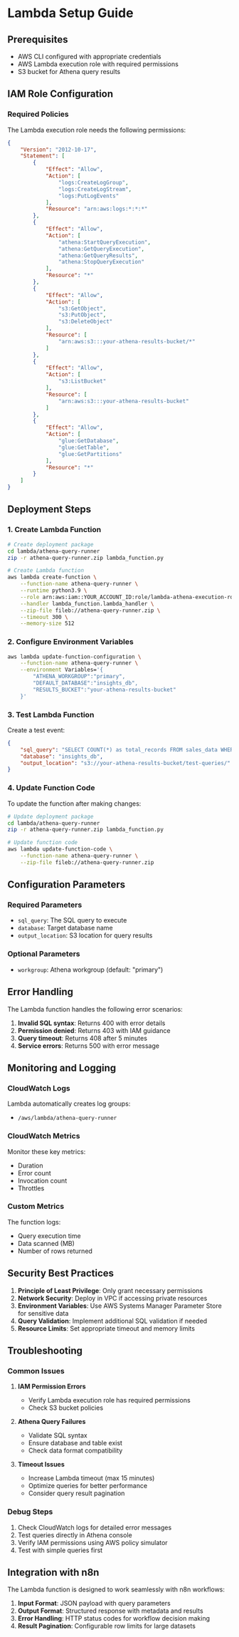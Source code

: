 # Lambda Setup Guide

## Prerequisites

- AWS CLI configured with appropriate credentials
- AWS Lambda execution role with required permissions
- S3 bucket for Athena query results

## IAM Role Configuration

### Required Policies

The Lambda execution role needs the following permissions:

```json
{
    "Version": "2012-10-17",
    "Statement": [
        {
            "Effect": "Allow",
            "Action": [
                "logs:CreateLogGroup",
                "logs:CreateLogStream",
                "logs:PutLogEvents"
            ],
            "Resource": "arn:aws:logs:*:*:*"
        },
        {
            "Effect": "Allow",
            "Action": [
                "athena:StartQueryExecution",
                "athena:GetQueryExecution",
                "athena:GetQueryResults",
                "athena:StopQueryExecution"
            ],
            "Resource": "*"
        },
        {
            "Effect": "Allow",
            "Action": [
                "s3:GetObject",
                "s3:PutObject",
                "s3:DeleteObject"
            ],
            "Resource": [
                "arn:aws:s3:::your-athena-results-bucket/*"
            ]
        },
        {
            "Effect": "Allow",
            "Action": [
                "s3:ListBucket"
            ],
            "Resource": [
                "arn:aws:s3:::your-athena-results-bucket"
            ]
        },
        {
            "Effect": "Allow",
            "Action": [
                "glue:GetDatabase",
                "glue:GetTable",
                "glue:GetPartitions"
            ],
            "Resource": "*"
        }
    ]
}
```

## Deployment Steps

### 1. Create Lambda Function

```bash
# Create deployment package
cd lambda/athena-query-runner
zip -r athena-query-runner.zip lambda_function.py

# Create Lambda function
aws lambda create-function \
    --function-name athena-query-runner \
    --runtime python3.9 \
    --role arn:aws:iam::YOUR_ACCOUNT_ID:role/lambda-athena-execution-role \
    --handler lambda_function.lambda_handler \
    --zip-file fileb://athena-query-runner.zip \
    --timeout 300 \
    --memory-size 512
```

### 2. Configure Environment Variables

```bash
aws lambda update-function-configuration \
    --function-name athena-query-runner \
    --environment Variables='{
        "ATHENA_WORKGROUP":"primary",
        "DEFAULT_DATABASE":"insights_db",
        "RESULTS_BUCKET":"your-athena-results-bucket"
    }'
```

### 3. Test Lambda Function

Create a test event:

```json
{
    "sql_query": "SELECT COUNT(*) as total_records FROM sales_data WHERE year = 2024",
    "database": "insights_db",
    "output_location": "s3://your-athena-results-bucket/test-queries/"
}
```

### 4. Update Function Code

To update the function after making changes:

```bash
# Update deployment package
cd lambda/athena-query-runner
zip -r athena-query-runner.zip lambda_function.py

# Update function code
aws lambda update-function-code \
    --function-name athena-query-runner \
    --zip-file fileb://athena-query-runner.zip
```

## Configuration Parameters

### Required Parameters

- `sql_query`: The SQL query to execute
- `database`: Target database name
- `output_location`: S3 location for query results

### Optional Parameters

- `workgroup`: Athena workgroup (default: "primary")

## Error Handling

The Lambda function handles the following error scenarios:

1. **Invalid SQL syntax**: Returns 400 with error details
2. **Permission denied**: Returns 403 with IAM guidance
3. **Query timeout**: Returns 408 after 5 minutes
4. **Service errors**: Returns 500 with error message

## Monitoring and Logging

### CloudWatch Logs

Lambda automatically creates log groups:
- `/aws/lambda/athena-query-runner`

### CloudWatch Metrics

Monitor these key metrics:
- Duration
- Error count
- Invocation count
- Throttles

### Custom Metrics

The function logs:
- Query execution time
- Data scanned (MB)
- Number of rows returned

## Security Best Practices

1. **Principle of Least Privilege**: Only grant necessary permissions
2. **Network Security**: Deploy in VPC if accessing private resources
3. **Environment Variables**: Use AWS Systems Manager Parameter Store for sensitive data
4. **Query Validation**: Implement additional SQL validation if needed
5. **Resource Limits**: Set appropriate timeout and memory limits

## Troubleshooting

### Common Issues

1. **IAM Permission Errors**
   - Verify Lambda execution role has required permissions
   - Check S3 bucket policies

2. **Athena Query Failures**
   - Validate SQL syntax
   - Ensure database and table exist
   - Check data format compatibility

3. **Timeout Issues**
   - Increase Lambda timeout (max 15 minutes)
   - Optimize queries for better performance
   - Consider query result pagination

### Debug Steps

1. Check CloudWatch logs for detailed error messages
2. Test queries directly in Athena console
3. Verify IAM permissions using AWS policy simulator
4. Test with simple queries first

## Integration with n8n

The Lambda function is designed to work seamlessly with n8n workflows:

1. **Input Format**: JSON payload with query parameters
2. **Output Format**: Structured response with metadata and results
3. **Error Handling**: HTTP status codes for workflow decision making
4. **Result Pagination**: Configurable row limits for large datasets